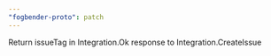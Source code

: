 ```yaml
---
"fogbender-proto": patch
---
```


Return issueTag in Integration.Ok response to Integration.CreateIssue
